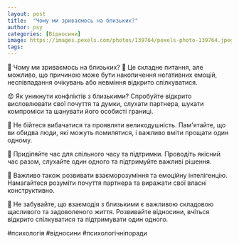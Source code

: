 ```yaml
---
layout: post
title:  "Чому ми зриваємось на близьких?"
author: psy
categories: [Відносини]
image: https://images.pexels.com/photos/139764/pexels-photo-139764.jpeg?auto=compress&cs=tinysrgb&fit=crop&h=627&w=1200
tags: 
---
```


🧠 Чому ми зриваємось на близьких? 🤔 Це складне питання, але можливо, що причиною може бути накопичення негативних емоцій, неспівпадання очікувань або невміння відкрито спілкуватися. 

😟 Як уникнути конфліктів з близькими? Спробуйте відкрито висловлювати свої почуття та думки, слухати партнера, шукати компроміси та шанувати його особисті границі. 

💬 Не бійтеся вибачатися та проявляти великодушність. Пам'ятайте, що ви обидва люди, які можуть помилятися, і важливо вміти прощати один одному. 

🌿 Приділяйте час для спільного часу та підтримки. Проводіть якісний час разом, слухайте один одного та підтримуйте важливі рішення. 

🌟 Важливо також розвивати взаєморозуміння та емоційну інтелігенцію. Намагайтеся розуміти почуття партнера та виражати свої власні конструктивно. 

💖 Не забувайте, що взаємодія з близькими є важливою складовою щасливого та задоволеного життя. Розвивайте відносини, вчіться відкрито спілкуватися та підтримувати один одного. 

#психологія #відносини #психологічніпоради


